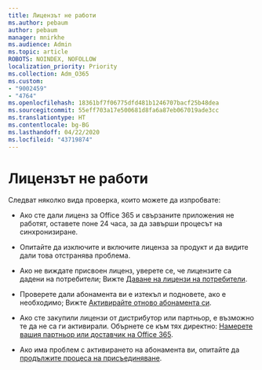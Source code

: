 ```yaml
---
title: Лицензът не работи
ms.author: pebaum
author: pebaum
manager: mnirkhe
ms.audience: Admin
ms.topic: article
ROBOTS: NOINDEX, NOFOLLOW
localization_priority: Priority
ms.collection: Adm_O365
ms.custom:
- "9002459"
- "4764"
ms.openlocfilehash: 18361bf7f06775dfd481b1246707bacf25b48dea
ms.sourcegitcommit: 55eff703a17e500681d8fa6a87eb067019ade3cc
ms.translationtype: HT
ms.contentlocale: bg-BG
ms.lasthandoff: 04/22/2020
ms.locfileid: "43719874"
---
```

# <a name="license-not-working"></a>Лицензът не работи

Следват няколко вида проверка, които можете да изпробвате:

- Ако сте дали лиценз за Office 365 и свързаните приложения не работят, оставете поне 24 часа, за да завърши процесът на синхронизиране. 

- Опитайте да изключите и включите лиценза за продукт и да видите дали това отстранява проблема. 

- Ако не виждате присвоен лиценз, уверете се, че лицензите са дадени на потребители; Вижте [Даване на лицензи на потребители](https://docs.microsoft.com/microsoft-365/admin/manage/assign-licenses-to-users?view=o365-worldwide).

- Проверете дали абонамента ви е изтекъл и подновете, ако е необходимо; Вижте [Активирайте отново абонамента си](https://docs.microsoft.com/alchemyinsights/reactivate-your-subscription). 

- Ако сте закупили лицензи от дистрибутор или партньор, е възможно те да не са ги активирали. Обърнете се към тях директно: [Намерете вашия партньор или доставчик на Office 365](https://docs.microsoft.com//microsoft-365/admin/manage/find-your-partner-or-reseller).

- Ако има проблем с активирането на абонамента ви, опитайте да [продължите процеса на присъединяване](https://go.microsoft.com/fwlink/?linkid=2126800).
